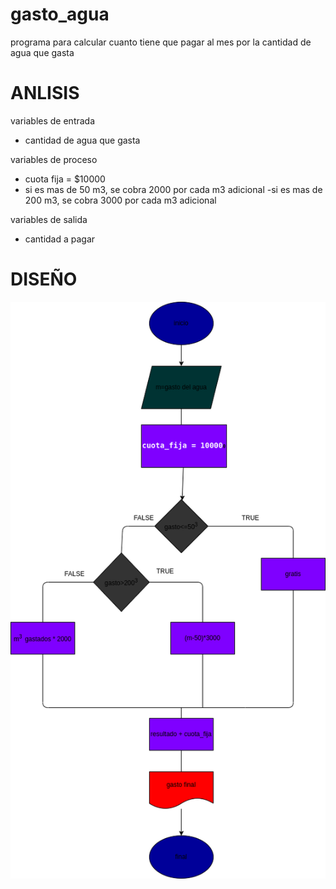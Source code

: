 # gasto_agua

programa para calcular cuanto tiene que pagar al mes por la cantidad de agua que gasta

# ANLISIS

variables de entrada

- cantidad de agua que gasta

variables de proceso
- cuota fija = $10000
- si es mas de 50 m3, se cobra 2000 por cada m3 adicional
-si es mas de 200 m3, se cobra 3000 por cada m3 adicional

variables de salida
- cantidad a pagar

# DISEÑO
![Diagrama de flujo](diagrama.png "diagrama de flujo")
